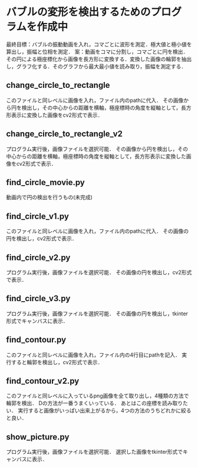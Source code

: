 # バブルの変形を検出するためのプログラムを作成中
最終目標：バブルの振動動画を入れ，コマごとに波形を測定．極大値と極小値を算出し，振幅と位相を測定．
案：動画をコマに分割し，コマごとに円を検出．その円による極座標化から画像を長方形に変換する．変換した画像の輪郭を抽出し，グラフ化する．そのグラフから最大最小値を読み取り，振幅を測定する．

## change_circle_to_rectangle
このファイルと同レベルに画像を入れ，ファイル内のpathに代入．
その画像から円を検出し，その中心からの距離を横軸，極座標時の角度を縦軸として，長方形表示に変換した画像をcv2形式で表示．

## change_circle_to_rectangle_v2
プログラム実行後，画像ファイルを選択可能．
その画像から円を検出し，その中心からの距離を横軸，極座標時の角度を縦軸として，長方形表示に変換した画像をcv2形式で表示．

## find_circle_movie.py
動画内で円の検出を行うもの(未完成)

## find_circle_v1.py
このファイルと同レベルに画像を入れ，ファイル内のpathに代入．
その画像の円を検出し，cv2形式で表示．

## find_circle_v2.py
プログラム実行後，画像ファイルを選択可能．
その画像の円を検出し，cv2形式で表示．

## find_circle_v3.py
プログラム実行後，画像ファイルを選択可能．
その画像の円を検出し，tkinter形式でキャンバスに表示．

## find_contour.py
このファイルと同レベルに画像を入れ，ファイル内の4行目にpathを記入．
実行すると輪郭を検出し，cv2形式で表示．

## find_contour_v2.py
このファイルと同レベルに入っているpng画像を全て取り出し，4種類の方法で輪郭を検出．
Dの方法が一番うまくいっている．
あとはこの座標を読み取りたい．
実行すると画像がいっぱい出来上がるから，4つの方法のうちどれかに絞ると良い．

## show_picture.py
プログラム実行後，画像ファイルを選択可能．
選択した画像をtkinter形式でキャンバスに表示．